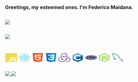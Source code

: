### Greetings, my esteemed ones. I'm Federico Maidana.

##
<img height=200 align="center" src="https://github-readme-stats.vercel.app/api?username=fedeMaidana&show_icons=true&theme=tokyonight&bg_color=00000000" />

##

<img height=200 align="center" src="https://github-readme-stats.vercel.app/api/top-langs/?username=fedeMaidana&layout=compact&theme=tokyonight&bg_color=00000000&size_weight=0&count_weight=1" />

##

<div style="display: inline_block"><br>
  <img align="center" alt="Js" height="30" width="40" src="https://raw.githubusercontent.com/devicons/devicon/master/icons/javascript/javascript-plain.svg">
  <img align="center" alt="React" height="30" width="40" src="https://raw.githubusercontent.com/devicons/devicon/master/icons/react/react-original.svg">
  <img align="center" alt="HTML" height="30" width="40" src="https://raw.githubusercontent.com/devicons/devicon/master/icons/html5/html5-original.svg">
  <img align="center" alt="CSS" height="30" width="40" src="https://raw.githubusercontent.com/devicons/devicon/master/icons/css3/css3-original.svg">
  <img align="center" alt="Redux" height="30" width="40" src="https://raw.githubusercontent.com/devicons/devicon/master/icons/redux/redux-original.svg">
  <img align="center" alt="C" height="30" width="40" src="https://raw.githubusercontent.com/devicons/devicon/master/icons/c/c-original.svg">
  <img align="center" alt="PHP" height="30" width="40" src="https://raw.githubusercontent.com/devicons/devicon/master/icons/php/php-original.svg">
  <img align="center" alt="NodeJS" height="30" width="40" src="https://raw.githubusercontent.com/devicons/devicon/master/icons/nodejs/nodejs-original.svg">
  <img align="center" alt="MySQL" height="30" width="40" src="https://raw.githubusercontent.com/devicons/devicon/master/icons/mysql/mysql-original.svg">
</div>

##

<a href="https://www.linkedin.com/in/federico-e-maidana-m/" target="_blank">
  <img src="https://img.shields.io/badge/-LinkedIn-%230077B5?style=for-the-badge&logo=linkedin&logoColor=white" target="_blank">
</a>
<a href = "mailto:fede_maidana4@hotmail.com">
  <img src="https://img.shields.io/badge/Outlook-0078D4?style=for-the-badge&logo=microsoft-outlook&logoColor=white" target="_blank">
</a>

